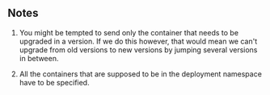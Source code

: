 
## Notes

1. You might be tempted to send only the container that needs to be upgraded in a version. If we do this however, that would mean we can't upgrade from old versions to new versions by jumping several versions in between.

2. All the containers that are supposed to be in the deployment namespace have to be specified.
